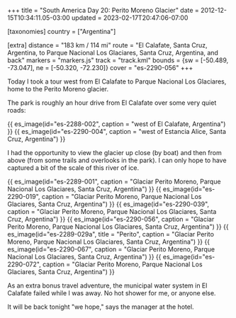 +++
title = "South America Day 20: Perito Moreno Glacier"
date = 2012-12-15T10:34:11.05-03:00
updated = 2023-02-17T20:47:06-07:00

[taxonomies]
country = ["Argentina"]

[extra]
distance = "183 km / 114 mi"
route = "El Calafate, Santa Cruz, Argentina, to Parque Nacional Los Glaciares, Santa Cruz, Argentina, and back"
markers = "markers.js"
track = "track.kml"
bounds = {sw = [-50.489, -73.047], ne = [-50.320, -72.230]}
cover = "es-2290-056"
+++

Today I took a tour west from El Calafate to Parque Nacional Los Glaciares, home to the Perito Moreno glacier.

<!-- more -->

The park is roughly an hour drive from El Calafate over some very quiet roads:

{{ es_image(id="es-2288-002", caption = "west of El Calafate, Argentina") }}
{{ es_image(id="es-2290-004", caption = "west of Estancia Alice, Santa Cruz, Argentina") }}

I had the opportunity to view the glacier up close (by boat) and then from above (from some trails and overlooks in the park). I can only hope to have captured a bit of the scale of this river of ice.

{{ es_image(id="es-2289-001", caption = "Glaciar Perito Moreno, Parque Nacional Los Glaciares, Santa Cruz, Argentina") }}
{{ es_image(id="es-2290-019", caption = "Glaciar Perito Moreno, Parque Nacional Los Glaciares, Santa Cruz, Argentina") }}
{{ es_image(id="es-2290-039", caption = "Glaciar Perito Moreno, Parque Nacional Los Glaciares, Santa Cruz, Argentina") }}
{{ es_image(id="es-2290-056", caption = "Glaciar Perito Moreno, Parque Nacional Los Glaciares, Santa Cruz, Argentina") }}
{{ es_image(id="es-2289-029a", title = "Perito", caption = "Glaciar Perito Moreno, Parque Nacional Los Glaciares, Santa Cruz, Argentina") }}
{{ es_image(id="es-2290-067", caption = "Glaciar Perito Moreno, Parque Nacional Los Glaciares, Santa Cruz, Argentina") }}
{{ es_image(id="es-2290-072", caption = "Glaciar Perito Moreno, Parque Nacional Los Glaciares, Santa Cruz, Argentina") }}

As an extra bonus travel adventure, the municipal water system in El Calafate failed while I was away. No hot shower for me, or anyone else.

It will be back tonight "we hope," says the manager at the hotel.
